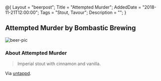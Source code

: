 @{ 
 Layout = "beerpost"; 
 Title = "Attempted Murder"; 
 AddedDate = "2018-11-21T12:00:00"; 
 Tags = "Stout, Tavour"; 
 Description = ""; 
 } 
 

## Attempted Murder by Bombastic Brewing

![beer-pic]

### About Attempted Murder

> Imperial stout with cinnamon and vanilla.

Via [untappd][untappd-url].

[untappd-url]: <https://untappd.com/b/bombastic-brewing-attempted-murder/2098821>
[beer-pic]: https://jasonpowley.com/assets/img/2018-11-21-attempted-murder.jpeg "Attempted Murder by Bombastic Brewing"
